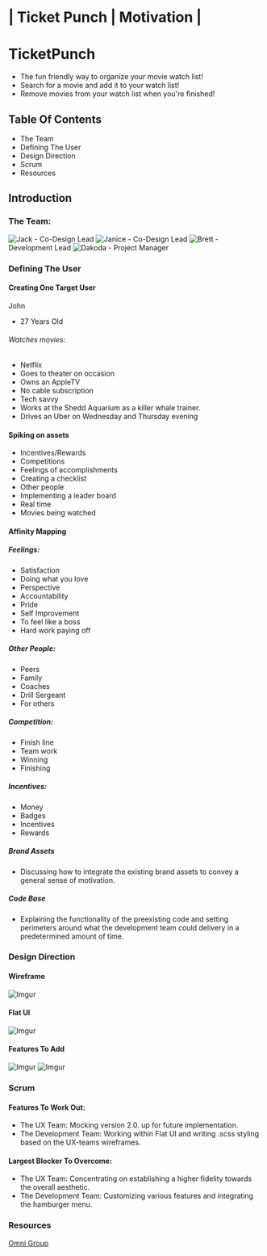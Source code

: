 # | Ticket Punch | Motivation |

# TicketPunch
- The fun friendly way to organize your movie watch list!
- Search for a movie and add it to your watch list!
- Remove movies from your watch list when you're finished!

## Table Of Contents

- The Team
- Defining The User
- Design Direction
- Scrum
- Resources

## Introduction

### The Team:

![Jack](https://github.com/JackWangelin) - Co-Design Lead
![Janice](https://github.com/LiuLiuDesigns) - Co-Design Lead
![Brett](https://github.com/thehaymaker) - Development Lead
![Dakoda](https://github.com/ddakoda) - Project Manager

### Defining The User

#### Creating One Target User

John
- 27 Years Old
###### Watches movies:
- Netflix
- Goes to theater on occasion
- Owns an AppleTV
- No cable subscription
- Tech savvy
- Works at the Shedd Aquarium as a killer whale trainer.
- Drives an Uber on Wednesday and Thursday evening

#### Spiking on assets

- Incentives/Rewards
- Competitions
- Feelings of accomplishments
- Creating a checklist
- Other people
- Implementing a leader board
- Real time
- Movies being watched

#### Affinity Mapping

##### Feelings:

- Satisfaction
- Doing what you love
- Perspective
- Accountability
- Pride
- Self Improvement
- To feel like a boss
- Hard work paying off

##### Other People:

- Peers
- Family
- Coaches
- Drill Sergeant
- For others

##### Competition:

- Finish line
- Team work
- Winning
- Finishing

##### Incentives:

- Money
- Badges
- Incentives
- Rewards

##### Brand Assets

- Discussing how to integrate the existing brand assets to convey a general sense of motivation.

##### Code Base

- Explaining the functionality of the preexisting code and setting perimeters around what the development team could delivery in a predetermined amount of time.

### Design Direction

#### Wireframe

![Imgur](http://i.imgur.com/8Zsrg64.png)

#### Flat UI

![Imgur](http://i.imgur.com/Rn7hLy0.png)

#### Features To Add

![Imgur](http://i.imgur.com/izTG2g4.png)
![Imgur](http://i.imgur.com/h8s32Uz.png)

### Scrum

#### Features To Work Out:

- The UX Team: Mocking version 2.0. up for future implementation.
- The Development Team: Working within Flat UI and writing .scss styling based on the UX-teams wireframes.

#### Largest Blocker To Overcome:

- The UX Team: Concentrating on establishing a higher fidelity towards the overall aesthetic.
- The Development Team: Customizing various features and integrating the hamburger menu.

### Resources

[Omni Group](https://www.omnigroup.com/omnigraffle)
